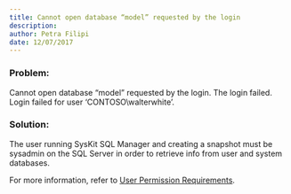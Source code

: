 ```yaml
---
title: Cannot open database “model” requested by the login
description: 
author: Petra Filipi
date: 12/07/2017
---
```


### Problem:
Cannot open database “model” requested by the login. The login failed. Login failed for user ‘CONTOSO\walterwhite’.

### Solution:
The user running SysKit SQL Manager and creating a snapshot must be sysadmin on the SQL Server in order to retrieve info from user and system databases.

For more information, refer to [User Permission Requirements](#internal/requirements/user-permission-requirements).